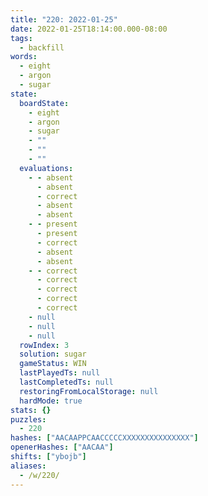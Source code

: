 ```yaml
---
title: "220: 2022-01-25"
date: 2022-01-25T18:14:00.000-08:00
tags:
  - backfill
words:
  - eight
  - argon
  - sugar
state:
  boardState:
    - eight
    - argon
    - sugar
    - ""
    - ""
    - ""
  evaluations:
    - - absent
      - absent
      - correct
      - absent
      - absent
    - - present
      - present
      - correct
      - absent
      - absent
    - - correct
      - correct
      - correct
      - correct
      - correct
    - null
    - null
    - null
  rowIndex: 3
  solution: sugar
  gameStatus: WIN
  lastPlayedTs: null
  lastCompletedTs: null
  restoringFromLocalStorage: null
  hardMode: true
stats: {}
puzzles:
  - 220
hashes: ["AACAAPPCAACCCCCXXXXXXXXXXXXXXX"]
openerHashes: ["AACAA"]
shifts: ["ybojb"]
aliases:
  - /w/220/
---
```

<!-- more -->
